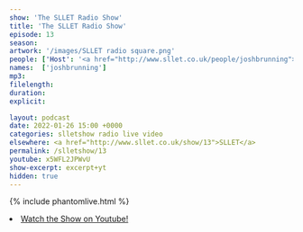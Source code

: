 ```yaml
---
show: 'The SLLET Radio Show'
title: 'The SLLET Radio Show'
episode: 13
season: 
artwork: '/images/SLLET radio square.png'
people: ['Host': '<a href="http://www.sllet.co.uk/people/joshbrunning">Josh Brunning</a>']
names:  ['joshbrunning']
mp3: 
filelength: 
duration: 
explicit: 

layout: podcast
date: 2022-01-26 15:00 +0000
categories: slletshow radio live video
elsewhere: <a href="http://www.sllet.co.uk/show/13">SLLET</a>
permalink: /slletshow/13
youtube: x5WFL2JPWvU
show-excerpt: excerpt+yt
hidden: true
---
```


{% include phantomlive.html %}

<li><a href="https://youtu.be/x5WFL2JPWvU">Watch the Show on Youtube!</a></li>
